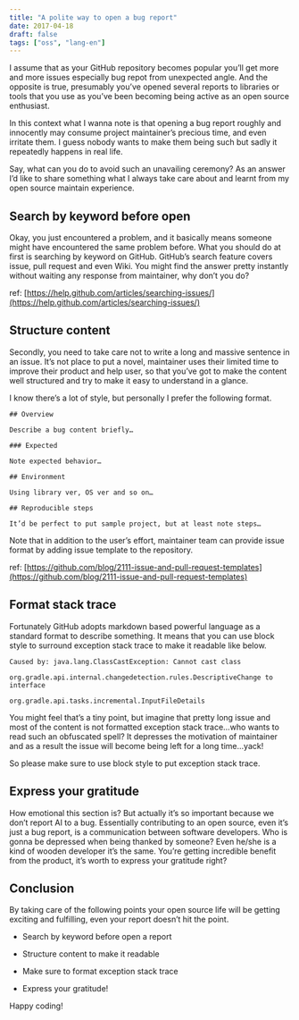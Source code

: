 ```yaml
---
title: "A polite way to open a bug report"
date: 2017-04-18
draft: false
tags: ["oss", "lang-en"]
---
```


I assume that as your GitHub repository becomes popular you’ll get more and more issues especially bug repot from unexpected angle. And the opposite is true, presumably you’ve opened several reports to libraries or tools that you use as you’ve been becoming being active as an open source enthusiast.

In this context what I wanna note is that opening a bug report roughly and innocently may consume project maintainer’s precious time, and even irritate them.
I guess nobody wants to make them being such but sadly it repeatedly happens in real life.

Say, what can you do to avoid such an unavailing ceremony? As an answer I’d like to share something what I always take care about and learnt from my open source maintain experience.

## Search by keyword before open

Okay, you just encountered a problem, and it basically means someone might have encountered the same problem before.
What you should do at first is searching by keyword on GitHub. GitHub’s search feature covers issue, pull request and even Wiki. You might find the answer pretty instantly without waiting any response from maintainer, why don’t you do?

ref: [https://help.github.com/articles/searching-issues/](https://help.github.com/articles/searching-issues/)

## Structure content

Secondly, you need to take care not to write a long and massive sentence in an issue.
It’s not place to put a novel, maintainer uses their limited time to improve their product and help user, so that you’ve got to make the content well structured and try to make it easy to understand in a glance.

I know there’s a lot of style, but personally I prefer the following format.

    ## Overview

    Describe a bug content briefly…

    ### Expected

    Note expected behavior…

    ## Environment

    Using library ver, OS ver and so on…

    ## Reproducible steps

    It’d be perfect to put sample project, but at least note steps…

Note that in addition to the user’s effort, maintainer team can provide issue format by adding issue template to the repository.

ref: [https://github.com/blog/2111-issue-and-pull-request-templates](https://github.com/blog/2111-issue-and-pull-request-templates)

## Format stack trace

Fortunately GitHub adopts markdown based powerful language as a standard format to describe something. It means that you can use block style to surround exception stack trace to make it readable like below.

    Caused by: java.lang.ClassCastException: Cannot cast class

    org.gradle.api.internal.changedetection.rules.DescriptiveChange to interface

    org.gradle.api.tasks.incremental.InputFileDetails

You might feel that’s a tiny point, but imagine that pretty long issue and most of the content is not formatted exception stack trace…who wants to read such an obfuscated spell? It depresses the motivation of maintainer and as a result the issue will become being left for a long time…yack!

So please make sure to use block style to put exception stack trace.

## Express your gratitude

How emotional this section is? But actually it’s so important because we don’t report AI to a bug.
Essentially contributing to an open source, even it’s just a bug report, is a communication between software developers. Who is gonna be depressed when being thanked by someone? Even he/she is a kind of wooden developer it’s the same. You’re getting incredible benefit from the product, it’s worth to express your gratitude right?

## Conclusion

By taking care of the following points your open source life will be getting exciting and fulfilling, even your report doesn’t hit the point.

* Search by keyword before open a report

* Structure content to make it readable

* Make sure to format exception stack trace

* Express your gratitude!

Happy coding!
